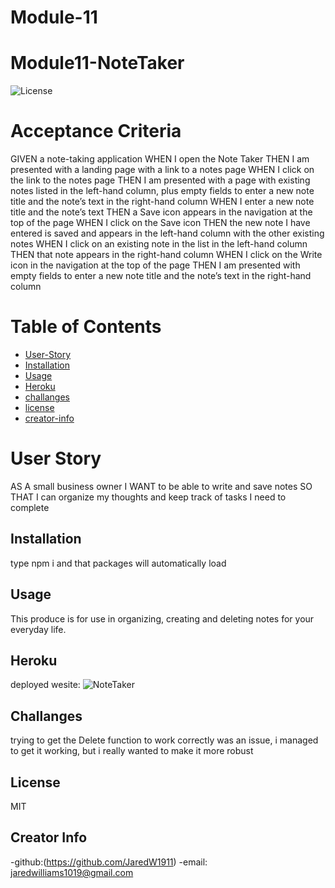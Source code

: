 # Module-11

<!-- @format -->

# Module11-NoteTaker

![License](https://img.shields.io/badge/license-MIT-green)

# Acceptance Criteria

GIVEN a note-taking application
WHEN I open the Note Taker
THEN I am presented with a landing page with a link to a notes page
WHEN I click on the link to the notes page
THEN I am presented with a page with existing notes listed in the left-hand column, plus empty fields to enter a new note title and the note’s text in the right-hand column
WHEN I enter a new note title and the note’s text
THEN a Save icon appears in the navigation at the top of the page
WHEN I click on the Save icon
THEN the new note I have entered is saved and appears in the left-hand column with the other existing notes
WHEN I click on an existing note in the list in the left-hand column
THEN that note appears in the right-hand column
WHEN I click on the Write icon in the navigation at the top of the page
THEN I am presented with empty fields to enter a new note title and the note’s text in the right-hand column

# Table of Contents

- [User-Story](#User-Story)
- [Installation](#Installation)
- [Usage](#usage)
- [Heroku](#Heroku)
- [challanges](#challanges)
- [license](#license)
- [creator-info](#creator-info)

# User Story

AS A small business owner
I WANT to be able to write and save notes
SO THAT I can organize my thoughts and keep track of tasks I need to complete

## Installation

type npm i and that packages will automatically load

## Usage

This produce is for use in organizing, creating and deleting notes for your everyday life.

## Heroku

deployed wesite: ![NoteTaker]()

## Challanges

trying to get the Delete function to work correctly was an issue, i managed to get it working, but i really wanted to make it more robust

## License

MIT

## Creator Info

-github:(https://github.com/JaredW1911)
-email: jaredwilliams1019@gmail.com